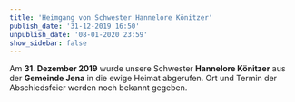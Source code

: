 ```yaml
---
title: 'Heimgang von Schwester Hannelore Könitzer'
publish_date: '31-12-2019 16:50'
unpublish_date: '08-01-2020 23:59'
show_sidebar: false
---
```


Am **31. Dezember 2019** wurde unsere Schwester **Hannelore Könitzer** aus der **Gemeinde Jena** in die ewige Heimat abgerufen.
Ort und Termin der Abschiedsfeier werden noch bekannt gegeben.